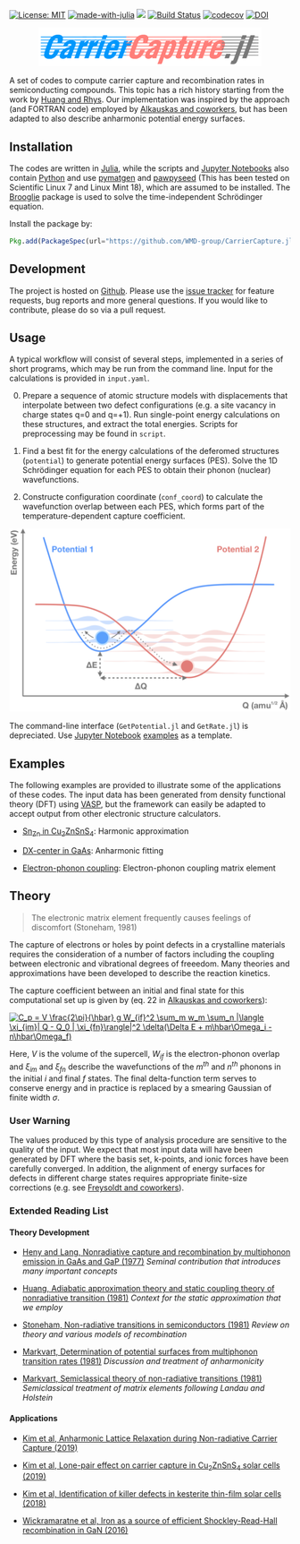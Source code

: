 [![License: MIT](https://img.shields.io/badge/License-MIT-yellow.svg)](https://opensource.org/licenses/MIT)
[![made-with-julia](https://img.shields.io/badge/Made%20with-Julia-ff69bf.svg)](https://julialang.org)
[![](https://img.shields.io/badge/docs-dev-blue.svg)](https://wmd-group.github.io/CarrierCapture.jl/dev/)
[![Build Status](https://travis-ci.org/WMD-group/CarrierCapture.jl.svg?branch=master)](https://travis-ci.org/WMD-group/CarrierCapture.jl)
[![codecov](https://codecov.io/gh/WMD-group/CarrierCapture.jl/branch/master/graph/badge.svg?token=7jzuwloNvs)](https://codecov.io/gh/WMD-group/CarrierCapture.jl)
[![DOI](https://zenodo.org/badge/130691083.svg)](https://zenodo.org/badge/latestdoi/130691083)

<center>
<img src="schematics/Logo.png" width="400" />
</center>

A set of codes to compute carrier capture and recombination rates in semiconducting compounds.
This topic has a rich history starting from the work by [Huang and Rhys](http://rspa.royalsocietypublishing.org/content/204/1078/406.short).
Our implementation was inspired by the approach (and FORTRAN code) employed by [Alkauskas and coworkers](https://journals.aps.org/prb/abstract/10.1103/PhysRevB.90.075202), but has been adapted
to also describe anharmonic potential energy surfaces.

## Installation

The codes are written in [Julia](https://julialang.org), while the scripts and [Jupyter Notebooks](http://jupyter.org) also contain [Python](https://www.python.org) and use [pymatgen](http://pymatgen.org) and [pawpyseed](https://github.com/kylebystrom/pawpyseed) (This has been tested on Scientific Linux 7 and Linux Mint 18), which are assumed to be installed.
The [Brooglie](https://github.com/RedPointyJackson/Brooglie) package is used to solve the time-independent Schrödinger equation.

Install the package by:

```julia
Pkg.add(PackageSpec(url="https://github.com/WMD-group/CarrierCapture.jl.git"))
```


## Development

The project is hosted on [Github](https://github.com/WMD-group/carriercapture).
Please use the [issue tracker](https://github.com/WMD-group/carriercapture/issues/) for feature requests, bug reports and more general questions.
If you would like to contribute, please do so via a pull request.

## Usage

A typical workflow will consist of several steps, implemented in a series of short programs, which may be run from the command line. Input for the calculations is provided in `input.yaml`.

 0. Prepare a sequence of atomic structure models with displacements that interpolate between two defect configurations (e.g. a site vacancy in charge states q=0 and q=+1).
    Run single-point energy calculations on these structures, and extract the total energies. Scripts for preprocessing may be found in `script`.

 1. Find a best fit for the energy calculations of the deferomed structures (`potential`) to generate potential energy surfaces (PES).
    Solve the 1D Schrödinger equation for each PES to obtain their phonon (nuclear) wavefunctions.

 3. Constructe configuration coordinate (`conf_coord`) to calculate the wavefunction overlap between each PES, 
    which forms part of the temperature-dependent capture coefficient.

![schematics](https://github.com/WMD-group/CarrierCapture.jl/blob/master/schematics/carrier_capture_sketch.png?raw=true "schematics")

The command-line interface (`GetPotential.jl` and `GetRate.jl`) is depreciated.
Use [Jupyter Notebook](http://jupyter.org) [examples](https://github.com/WMD-group/CarrierCapture.jl/blob/master/example/notebook/) as a template.

## Examples

The following examples are provided to illustrate some of the applications of these codes. The input data has been generated from density functional theory (DFT) using [VASP](https://www.vasp.at), but the framework can easily be adapted to accept output from other electronic structure calculators. 

* [Sn<sub>Zn</sub> in Cu<sub>2</sub>ZnSnS<sub>4</sub>](./example/Sn_Zn_CZTS): Harmonic approximation

* [DX-center in GaAs](./example/DX-center): Anharmonic fitting

* [Electron-phonon coupling](https://github.com/WMD-group/CarrierCapture.jl/blob/master/example/notebook/e-ph.ipynb): Electron-phonon coupling matrix element

## Theory

> The electronic matrix element frequently causes feelings of discomfort (Stoneham, 1981)

The capture of electrons or holes by point defects in a crystalline materials requires the consideration of a number of factors including the coupling between electronic and vibrational degrees of freeedom. Many theories and approximations have been developed to describe the reaction kinetics.

The capture coefficient between an initial and final state for this computational set up is given by (eq. 22 in [Alkauskas and coworkers](https://journals.aps.org/prb/abstract/10.1103/PhysRevB.90.075202)):

<a href="https://www.codecogs.com/eqnedit.php?latex=\dpi{300}&space;C_p&space;=&space;V&space;\frac{2\pi}{\hbar}&space;g&space;W_{if}^2&space;\sum_m&space;w_m&space;\sum_n&space;|\langle&space;\xi_{im}|&space;Q&space;-&space;Q_0&space;|&space;\xi_{fn}\rangle|^2&space;\delta(\Delta&space;E&space;&plus;&space;m\hbar\Omega_i&space;-n\hbar\Omega_f)" target="_blank"><img src="https://latex.codecogs.com/gif.latex?\dpi{300}&space;C_p&space;=&space;V&space;\frac{2\pi}{\hbar}&space;g&space;W_{if}^2&space;\sum_m&space;w_m&space;\sum_n&space;|\langle&space;\xi_{im}|&space;Q&space;-&space;Q_0&space;|&space;\xi_{fn}\rangle|^2&space;\delta(\Delta&space;E&space;&plus;&space;m\hbar\Omega_i&space;-n\hbar\Omega_f)" title="C_p = V \frac{2\pi}{\hbar} g W_{if}^2 \sum_m w_m \sum_n |\langle \xi_{im}| Q - Q_0 | \xi_{fn}\rangle|^2 \delta(\Delta E + m\hbar\Omega_i -n\hbar\Omega_f)" /></a>

Here, *V* is the volume of the supercell, *W<sub>if</sub>* is the electron-phonon overlap and *ξ<sub>im</sub>* and *ξ<sub>fn</sub>* describe the wavefunctions of the *m<sup>th</sup>* and *n<sup>th</sup>* phonons in the initial *i* and final *f* states. The final delta-function term serves to conserve energy and in practice is replaced by a smearing Gaussian of finite width *σ*.

### User Warning

The values produced by this type of analysis procedure are sensitive to the quality of the input. 
We expect that most input data will have been generated by DFT where the basis set, k-points, and ionic forces have been carefully converged.
In addition, the alignment of energy surfaces for defects in different charge states requires appropriate finite-size corrections (e.g. see [Freysoldt and coworkers](https://journals.aps.org/rmp/abstract/10.1103/RevModPhys.86.253)).

### Extended Reading List

#### Theory Development

* [Heny and Lang, Nonradiative capture and recombination by multiphonon emission in GaAs and GaP (1977)](https://journals.aps.org/prb/pdf/10.1103/PhysRevB.15.989)
*Seminal contribution that introduces many important concepts*

* [Huang, Adiabatic approximation theory and static coupling theory of nonradiative transition (1981)](http://engine.scichina.com/doi/10.1360/ya1981-24-1-27)
*Context for the static approximation that we employ*

* [Stoneham, Non-radiative transitions in semiconductors (1981)](http://iopscience.iop.org/article/10.1088/0034-4885/44/12/001/meta)
*Review on theory and various models of recombination*

* [Markvart, Determination of potential surfaces from multiphonon transition rates (1981)](http://iopscience.iop.org/article/10.1088/0022-3719/14/15/002)
*Discussion and treatment of anharmonicity*

* [Markvart, Semiclassical theory of non-radiative transitions (1981)](http://iopscience.iop.org/article/10.1088/0022-3719/14/29/006/meta)
*Semiclassical treatment of matrix elements following Landau and Holstein*

#### Applications

* [Kim et al, Anharmonic Lattice Relaxation during Non-radiative Carrier Capture (2019)](https://arxiv.org/abs/1904.01348)

* [Kim et al, Lone-pair effect on carrier capture in Cu<sub>2</sub>ZnSnS<sub>4</sub> solar cells (2019)](https://pubs.rsc.org/en/content/articlehtml/2019/ta/c8ta10130b)

* [Kim et al, Identification of killer defects in kesterite thin-film solar cells (2018)](https://pubs.acs.org/doi/abs/10.1021/acsenergylett.7b01313)

* [Wickramaratne et al, Iron as a source of efficient Shockley-Read-Hall recombination in GaN (2016)](https://aip.scitation.org/doi/abs/10.1063/1.4964831)
